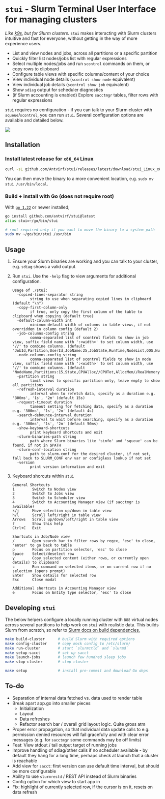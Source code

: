 # `stui` - Slurm Terminal User Interface for managing clusters

*Like [k9s](https://k9scli.io/), but for Slurm clusters.* `stui` makes interacting with Slurm clusters intuitive and fast for everyone, without getting in the way of more experience users.

- List and view nodes and jobs, across all partitions or a specific partition
- Quickly filter list nodes/jobs list with regular expressions
- Select multiple nodes/jobs and run `scontrol` commands on them, or copy rows to clipboard
- Configure table views with specific columns/content of your choice
- View individual node details (`scontrol show node` equivalent)
- View individual job details (`scontrol show job` equivalent)
- Show `sdiag` output for scheduler diagnostics
- (if Slurm accounting is enabled) Explore `sacctmgr` tables, filter rows with regular expressions

`stui` requires no configuration - if you can talk to your Slurm cluster with `squeue`/`scontrol`, you can run `stui`. Several configuration options are available and detailed below.

![](./assets/demo.gif)

## Installation

### Install latest release for `x86_64` Linux

```bash
curl -sL github.com/Antvirf/stui/releases/latest/download/stui_Linux_x86_64.tar.gz | tar xzv stui
```

You can then move the binary to a more convenient location, e.g. `sudo mv stui /usr/bin/local`.

### Build + install with Go (does not require root)

With [`go 1.22`](https://go.dev/doc/install) or newer installed;

```bash
go install github.com/antvirf/stui@latest
alias stui=~/go/bin/stui

# root required only if you want to move the binary to a system path
sudo mv ~/go/bin/stui /usr/bin
```

## Usage

1. Ensure your Slurm binaries are working and you can talk to your cluster, e.g. `sdiag` shows a valid output.

2. Run `stui`. Use the `-help` flag to view arguments for additional configuration.

    <!-- REPLACE_START -->
    ```
    Usage of ./stui:
      -copied-lines-separator string
        	string to use when separating copied lines in clipboard (default "\n")
      -copy-first-column-only
        	if true, only copy the first column of the table to clipboard when copying (default true)
      -default-column-width int
        	minimum default width of columns in table views, if not overridden in column config (default 2)
      -job-columns-config string
        	comma-separated list of scontrol fields to show in job view, suffix field name with ':<width>' to set column width, use '//' to combine columns. (default "JobId,Partition,UserId,JobName:25,JobState,RunTime,NodeList,QOS,NumCPUs,Mem")
      -node-columns-config string
        	comma-separated list of scontrol fields to show in node view, suffix field name with ':<width>' to set column width, use '//' to combine columns. (default "NodeName,Partitions:15,State,CPUAlloc//CPUTot,AllocMem//RealMemory,CfgTRES:20,Reason:25,Boards")
      -partition string
        	limit views to specific partition only, leave empty to show all partitions
      -refresh-interval duration
        	interval when to refetch data, specify as a duration e.g. '300ms', '1s', '2m' (default 15s)
      -request-timeout duration
        	timeout setting for fetching data, specify as a duration e.g. '300ms', '1s', '2m' (default 4s)
      -search-debounce-interval duration
        	interval to wait before searching, specify as a duration e.g. '300ms', '1s', '2m' (default 50ms)
      -show-keyboard-shortcuts
        	print keyboard shortcuts and exit
      -slurm-binaries-path string
        	path where Slurm binaries like 'sinfo' and 'squeue' can be found, if not in $PATH
      -slurm-conf-location string
        	path to slurm.conf for the desired cluster, if not set, fall back to SLURM_CONF env var or configless lookup if not set
      -version
        	print version information and exit
    ```
    <!-- REPLACE_END -->

3. Keyboard shorcuts within `stui`

    <!-- REPLACE_SHORTCUTS_START -->
    ```
    General Shortcuts
    1        Switch to Nodes view
    2        Switch to Jobs view
    3        Switch to Scheduler view
    4        Switch to Accounting Manager view (if sacctmgr is available)
    k/j      Move selection up/down in table view
    h/l      Scroll left/right in table view
    Arrows   Scroll up/down/left/right in table view
    ?        Show this help
    Ctrl+C   Exit
    
    Shortcuts in Job/Node view
    /        Open search bar to filter rows by regex, 'esc' to close, 'enter' to go back to table
    p        Focus on partition selector, 'esc' to close
    Space    Select/deselect row
    y        Copy selected content (either rows, or currently open details) to clipboard
    c        Run command on selected items, or on current row if no selection (opens prompt)
    Enter    Show details for selected row
    Esc      Close modal
    
    Additional shortcuts in Accounting Manager view
    e        Focus on Entity type selector, 'esc' to close
    ```
    <!-- REPLACE_SHORTCUTS_END -->

## Developing `stui`

The below helpers configure a locally running cluster with `888` virtual nodes across several partitions to help work on `stui` with realistic data. This builds Slurm from scratch, so refer to [Slurm docs on build dependencies.](https://slurm.schedmd.com/quickstart_admin.html#manual_build)

```bash
make build-cluster      # build Slurm with required options
make config-cluster     # copy mock config to /etc/slurm/
make run-cluster        # start `slurmctld` and `slurmd`
make setup-sacct        # set up sacct
make launch-jobs        # launch few hundred sleep jobs
make stop-cluster       # stop cluster

make setup              # install pre-commit and download Go deps
```

## To-do

- Separation of internal data fetched vs. data used to render table
- Break apart app.go into smaller pieces
  - Initialization
  - Layout
  - Data refreshes
  - Refactor search bar / overall grid layout logic. Quite gross atm
- Proper error propagation, so that individual data update calls to e.g. permission denied resources will fail gracefully and with clear error messages (e.g. for `sacctmgr` some commands may be off limits)
- Feat: View stdout / tail output target of running jobs
- Improve handling of sdiag/other calls if no scheduler available - by default they hang for a long time, perhaps check at launch that a cluster is reachable
- Add view for `sacct`: first version can use default time interval, but should be more configurable
- Ability to use `slurmrestd` / REST API instead of Slurm binaries
- Config option for which view to start app in
- Fix: highlight of currently selected row, if the cursor is on it, resets on data refresh
